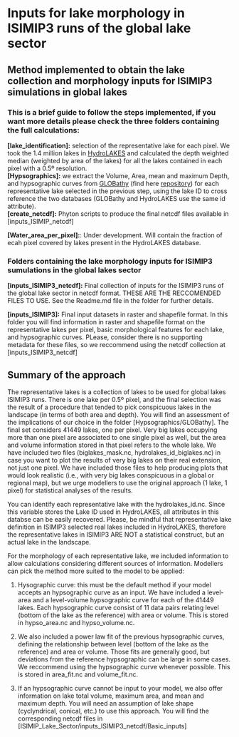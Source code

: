 # Inputs for lake morphology in ISIMIP3 runs of the global lake sector <br />
## Method implemented to obtain the lake collection and morphology inputs for ISIMIP3 simulations in global lakes <br />

### This is a brief guide to follow the steps implemented, if you want more details please check the three folders containing the full calculations:<br />

**[lake_identification]:** selection of the representative lake for each pixel. We took the 1.4 million lakes in [HydroLAKES](https://www.hydrosheds.org/pages/hydrolakes) and calculated the depth weighted median (weighted by area of the lakes) for all the lakes contained in each pixel with a 0.5º resolution.  <br />
**[Hypsographics]:** we extract the Volume, Area, mean and maximum Depth, and hypsographic curves from [GLOBathy](https://www.nature.com/articles/s41597-022-01132-9) (find here [repository](https://springernature.figshare.com/collections/GLOBathy_the_Global_Lakes_Bathymetry_Dataset/5243309)) for each representative lake selected in the previous step, using the lake ID to cross reference the two databases (GLOBathy and HydroLAKES use the same id attribute). <br />
**[create_netcdf]:** Phyton scripts to produce the final netcdf files available in [inputs_ISIMIP_netcdf]

**[Water_area_per_pixel]:**: Under development. Will contain the fraction of ecah pixel covered by lakes present in the HydroLAKES database. <br />

### Folders containing the lake morphology inputs for ISIMIP3 sumulations in the global lakes sector <br />

**[inputs_ISIMIP3_netcdf]:** Final collection of inputs for the ISIMIP3 runs of the global lake sector in netcdf format. THESE ARE THE RECCOMENDED FILES TO USE. See the Readme.md file in the folder for further details.

**[inputs_ISIMIP3]:** Final input datasets in raster and shapefile format. In this folder you will find information in raster and shapefile format on the representative lakes per pixel, basic morphological features for each lake, and hypsographic curves. PLease, consider there is no supporting metadata for these files, so we reccommend using the netcdf collection at [inputs_ISIMIP3_netcdf] <br />

## Summary of the approach

The representative lakes is a collection of lakes to be used for global lakes ISIMIP3 runs. There is one lake per 0.5º pixel, and the final selection was the result of a procedure that tended to pick conspicuous lakes in the landscape (in terms of both area and depth). You will find an assessment of the implications of our choice in the folder [Hypsographics/GLOBathy]. The final set considers 41449 lakes, one per pixel. Very big lakes occupying more than one pixel are associated to one single pixel as well, but the area and volume information stored in that pixel refers to the whole lake. We have included two files (biglakes_mask.nc, hydrolakes_id_biglakes.nc) in case you want to plot the results of very big lakes on their real extension, not just one pixel. We have included those files to help producing plots that would look realistic (i.e., with very big lakes conspicuous in a global or regional map), but we urge modellers to use the original approach (1 lake, 1 pixel) for statistical analyses of the results.

You can identify each representative lake with the hydrolakes_id.nc. Since this variable stores the Lake ID used in HydroLAKES, all attributes in this databse can be easily recovered. Please, be mindful that representative lake definition in ISIMIP3 selected real lakes included in HydroLAKES, therefore the representative lakes in ISIMIP3 ARE NOT a statistical construct, but an actual lake in the landscape.    

For the morphology of each representative lake, we included information to allow calculations considering different sources of information. Modellers can pick the method more suited to the model to be applied:

1. Hysographic curve: this must be the default method if your model accepts an hypsographic curve as an input. We have included a level-area and a level-volume hypsographic curve for each of the 41449 lakes. Each hypsographic curve consist of 11 data pairs relating level (bottom of the lake as the reference) with area or volume. This is stored in hypso_area.nc and hypso_volume.nc. 
 
2. We also included a power law fit of the previous hypsographic curves, defining the relationship between level (bottom of the lake as the reference) and area or volume. Those fits are generally good, but deviations from the reference hypsographic can be large in some cases. We reccommend using the hypsographic curve whenever possible. This is stored in area_fit.nc and volume_fit.nc. 

3. If an hypsographic curve cannot be input to your model, we also offer information on lake total volume, maximum area, and mean and maximum depth. You will need an assumption of lake shape (cyclyndrical, conical, etc.) to use this approach. You will find the corresponding netcdf files in [ISIMIP_Lake_Sector/inputs_ISIMIP3_netcdf/Basic_inputs] 


